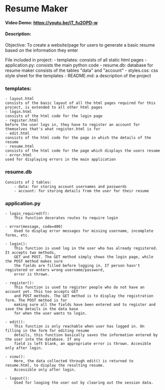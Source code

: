 # Resume Maker
#### Video Demo:  <https://youtu.be/iT_fu2OPD-w>
#### Description:
Objective: To create a website/page for users to generate a basic resume based on the information they enter

File included in project:
    - templates: consists of all static html pages
    - application.py: consists the main python code
    - resume.db: database for resume maker consists of the tables "data" and "account"
    - styles.css: css style sheet for the templates
    - README.md: a description of the project

### templates:
    - layout.html
    consists of the basic layout of all the html pages required for this project, is extended to all other html pages
    - login.html
    consists of the html code for the login page
    - register.html
    before the user logs in, they have to register an account for themselves that's what register.html is for
    - edit.html
    consists of the html code for the page in which the details of the resume
    - resume.html
    consists of the html code for the page which displays the users resume
    - error.html
    used for displaying errors in the main application

### resume.db
    Consists of 2 tables:
        - data: for storing account usernames and passwords
        - account: for storing details from the user for their resume

### application.py
    - login_required(f):
        This function decorates routes to require login

    - error(message, code=400)
        Used to display error messages for missing username, incomplete forms, etc.

    - login():
        This function is used log in the user who has already registered. It accepts two methods,
        GET and POST. The GET method simply shows the login page, while the POST method makes sure
        the fields are filled before logging in. If person hasn't registered or enters wrong username/password,
        error is thrown.

    - register():
        This function is used to register people who do not have an account yet. This too accepts GET
        and POST methods. The GET method is to display the registration form. The POST method is for
        making sure all the fields have been entered and to register and save the details in the data base
        for when the user wants to login.

    - edit():
        This function is only reachable when user has logged in. On filling in the form for editing resume
        details, this function basically saves the information entered by the user into the database. If any
        field is left blank, an appropriate error is thrown. Accesible only after login.

    - view():
        Here, the data collected through edit() is returned to resume.html, to display the resulting resume.
        Accessible only after login.

    - logout():
        Used for looging the user out by clearing out the session data.